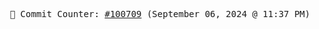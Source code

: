 <p align="center">
    <samp>
        📮 Commit Counter: <a href="https://github.com/Javascript-void0/Javascript-void0/commits/main">#100709</a> (September 06, 2024 @ 11:37 PM)
    </samp>
</p>